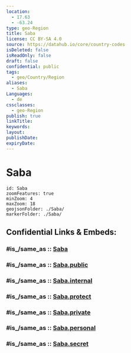 ```yaml
---
location:
  - 17.63
  - -63.24
type: geo-Region
title: Saba
license: CC BY-SA 4.0
source: https://datahub.io/core/country-codes
isDeleted: false
isReadOnly: false
draft: false
confidential: public
tags:
  - geo/Country/Region
aliases:
  - Saba
Languages:
  - de
cssclasses:
  - geo-Region
publish: true
linkTitle:
keywords:
layout:
publishDate:
expiryDate:
---
```


# Saba

```leaflet
id: Saba
zoomFeatures: true 
minZoom: 4 
maxZoom: 18
geojsonFolder: ./Saba/
markerFolder: ./Saba/
```


## Confidential Links & Embeds: 

### #is_/same_as :: [Saba](/_Standards/Earth/Continent/America~Caribbean/Caribbean_Netherlands/Saba.md) 

### #is_/same_as :: [Saba.public](/_public/Earth/Continent/America~Caribbean/Caribbean_Netherlands/Saba.public.md) 

### #is_/same_as :: [Saba.internal](/_internal/Earth/Continent/America~Caribbean/Caribbean_Netherlands/Saba.internal.md) 

### #is_/same_as :: [Saba.protect](/_protect/Earth/Continent/America~Caribbean/Caribbean_Netherlands/Saba.protect.md) 

### #is_/same_as :: [Saba.private](/_private/Earth/Continent/America~Caribbean/Caribbean_Netherlands/Saba.private.md) 

### #is_/same_as :: [Saba.personal](/_personal/Earth/Continent/America~Caribbean/Caribbean_Netherlands/Saba.personal.md) 

### #is_/same_as :: [Saba.secret](/_secret/Earth/Continent/America~Caribbean/Caribbean_Netherlands/Saba.secret.md)

